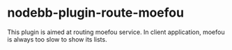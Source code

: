 # nodebb-plugin-route-moefou
This plugin is aimed at routing moefou service. In client application, moefou is always too slow to show its lists.
